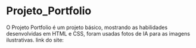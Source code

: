 # Projeto_Portfolio
O Projeto Portfolio é um projeto básico, mostrando as habilidades desenvolvidas em HTML e CSS, foram usadas fotos de IA para as imagens ilustrativas.
link do site: 
